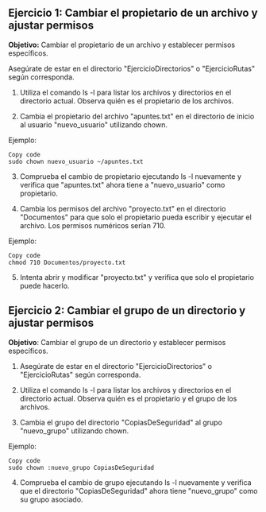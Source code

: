 ## Ejercicio 1: Cambiar el propietario de un archivo y ajustar permisos

**Objetivo:** Cambiar el propietario de un archivo y establecer permisos específicos.

Asegúrate de estar en el directorio "EjercicioDirectorios" o "EjercicioRutas" según corresponda.

1. Utiliza el comando ls -l para listar los archivos y directorios en el directorio actual. Observa quién es el propietario de los archivos.

2. Cambia el propietario del archivo "apuntes.txt" en el directorio de inicio al usuario "nuevo_usuario" utilizando chown.

Ejemplo:

``` shell
Copy code
sudo chown nuevo_usuario ~/apuntes.txt
```
3. Comprueba el cambio de propietario ejecutando ls -l nuevamente y verifica que "apuntes.txt" ahora tiene a "nuevo_usuario" como propietario.

4.  Cambia los permisos del archivo "proyecto.txt" en el directorio "Documentos" para que solo el propietario pueda escribir y ejecutar el archivo. Los permisos numéricos serían 710.

Ejemplo:
``` shell
Copy code
chmod 710 Documentos/proyecto.txt
```
5. Intenta abrir y modificar "proyecto.txt" y verifica que solo el propietario puede hacerlo.

## Ejercicio 2: Cambiar el grupo de un directorio y ajustar permisos

**Objetivo**: Cambiar el grupo de un directorio y establecer permisos específicos.

1. Asegúrate de estar en el directorio "EjercicioDirectorios" o "EjercicioRutas" según corresponda.

2. Utiliza el comando ls -l para listar los archivos y directorios en el directorio actual. Observa quién es el propietario y el grupo de los archivos.

3. Cambia el grupo del directorio "CopiasDeSeguridad" al grupo "nuevo_grupo" utilizando chown.

Ejemplo:

``` shell
Copy code
sudo chown :nuevo_grupo CopiasDeSeguridad
```
4. Comprueba el cambio de grupo ejecutando ls -l nuevamente y verifica que el directorio "CopiasDeSeguridad" ahora tiene "nuevo_grupo" como su grupo asociado.